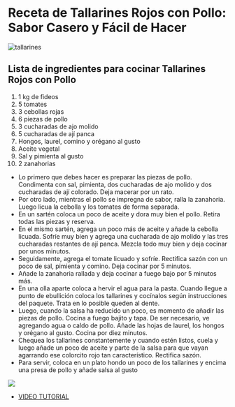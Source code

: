 # Receta de Tallarines Rojos con Pollo: Sabor Casero y Fácil de Hacer
![tallarines](https://i.ytimg.com/vi/F1eKSg5aBtw/maxresdefault.jpg)
## Lista de ingredientes para cocinar Tallarines Rojos con Pollo

1. 1 kg de fideos
2. 5 tomates
3. 3 cebollas rojas
4. 6 piezas de pollo
5. 3 cucharadas de ajo molido
6. 5 cucharadas de ají panca
7. Hongos, laurel, comino y orégano al gusto
8. Aceite vegetal
9. Sal y pimienta al gusto
10. 2 zanahorias

- Lo primero que debes hacer es preparar las piezas de pollo. Condimenta con sal, pimienta,  dos cucharadas de ajo molido y  dos cucharadas de ají colorado. Deja macerar por un rato.
- Por otro lado, mientras el pollo se impregna de sabor, ralla la zanahoria. Luego licua la cebolla y los tomates de forma separada.
- En un sartén coloca un poco de aceite y dora muy bien el pollo. Retira todas las piezas y reserva.
- En el mismo sartén, agrega un poco más de aceite y añade la cebolla licuada. Sofríe muy bien y agrega una cucharada de ajo molido y las tres cucharadas restantes de ají panca. Mezcla todo muy bien y deja cocinar por unos minutos.
- Seguidamente, agrega el tomate licuado y sofríe. Rectifica sazón con un poco de sal, pimienta y comino. Deja cocinar por 5 minutos.
- Añade la zanahoria rallada y deja cocinar a fuego bajo por 5 minutos más.
- En una olla aparte coloca a hervir el agua para la pasta. Cuando llegue a punto de ebullición coloca los tallarines y cocínalos según instrucciones del paquete. Trata en lo posible queden al dente.
- Luego, cuando la salsa ha reducido un poco, es momento de añadir las piezas de pollo. Cocina a fuego bajito y tapa. De ser necesario, ve agregando agua o caldo de pollo. Añade las hojas de laurel, los hongos y orégano al gusto. Cocina por diez minutos.
- Chequea los tallarines constantemente y cuando estén listos, cuela y luego añade un poco de aceite y parte de la salsa para que vayan agarrando ese colorcito rojo tan característico. Rectifica sazón.
- Para servir, coloca en un plato hondo un poco de los tallarines y encima una presa de pollo y añade salsa al gusto

<img src="https://jameaperu.com/assets/images/tallarines-rojos_800x534.webp" />

- [VIDEO TUTORIAL](https://www.youtube.com/watch?v=DrjZlvCmgd4)
